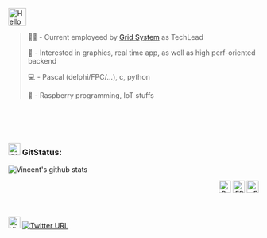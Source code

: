 <a href="#"><img alt="Hello" height="36" src="https://www.pngrepo.com/png/42915/180/hello-speech-bubble-handmade-chatting-symbol.png"/></a>

> 🧑‍💼 - Current employeed by [Grid System](https://grids.systems/) as TechLead   
> 
> 📖 - Interested in graphics, real time app, as well as high perf-oriented backend   
> 
> 💻 - Pascal (delphi/FPC/...), c, python
> 
> 🌱 - Raspberry programming, IoT stuffs  

<br/>
<br/>
<br/>

### <a href="#"><img alt="Github" height="24" src="https://www.pngrepo.com/png/303615/180/github-icon-1-logo.png"/></a> GitStatus:
![Vincent's github stats](https://github-readme-stats.vercel.app/api?username=vincentgsell&bg_color=45,E76544,8F4E92&title_color=FFFFFF&text_color=FFFFFF&icon_color=FFFFFF&show_icons=true&hide_border=true)

<p align="right">
<a href="#"><img alt="Python" height="24" src="https://www.python.org/static/community_logos/python-logo-inkscape.svg" /></a>
<a href="#"><img alt="FPC" height="24" src="https://www.freepascal.org/pic/logo.gif" /></a>
<a href="#"><img alt="Embarcadero" height="24" src="https://www.embarcadero.com/images/logos/logo-page/preview_EMBT_Primary_Logo_Black.png" /></a>
</a>
</p>

<br/>

[<img alt="Vincent Gsell | LinkedIn" width="24px" src="https://www.pngrepo.com/png/75820/180/linkedin.png" />][linkedin]
[![Twitter URL](https://img.shields.io/twitter/url/https/twitter.com/VincentGsell.svg?style=social&label=Follow%20%40VincentGsell)](https://twitter.com/VincentGsell)

<br/>


[linkedin]: https://www.linkedin.com/in/vincentgsell/
[embarcadero]: https://www.embarcadero.com/
[python]: https://www.python.org/
[freepascal]: https://www.freepascal.org
